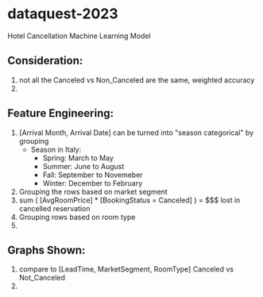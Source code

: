 # dataquest-2023
Hotel Cancellation Machine Learning Model

## Consideration:
1. not all the Canceled vs Non_Canceled are the same, weighted accuracy
2. 

## Feature Engineering:
1. [Arrival Month, Arrival Date] can be turned into "season categorical" by grouping
    - Season in Italy: 
        - Spring: March to May
        - Summer: June to August
        - Fall: September to Novemeber 
        - Winter: December to February
2. Grouping the rows based on market segment
3. sum ( [AvgRoomPrice] * [BookingStatus = Canceled] ) = $$$ lost in cancelled reservation
4. Grouping rows based on room type
5. 

## Graphs Shown:
1. compare to [LeadTime, MarketSegment, RoomType] Canceled vs Not_Canceled
2. 

